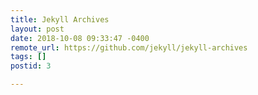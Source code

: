 ```yaml
---
title: Jekyll Archives
layout: post
date: 2018-10-08 09:33:47 -0400
remote_url: https://github.com/jekyll/jekyll-archives
tags: []
postid: 3

---
```

